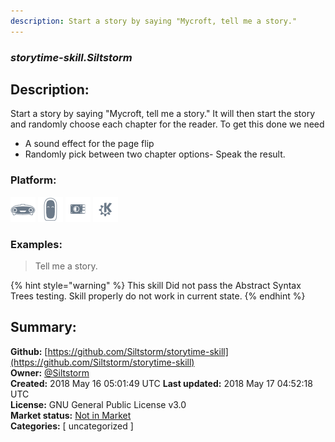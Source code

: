 ```yaml
---
description: Start a story by saying "Mycroft, tell me a story."
---
```


### _storytime-skill.Siltstorm_  
## Description:  
Start a story by saying "Mycroft, tell me a story."
It will then start the story and randomly choose each chapter for the reader.
To get this done we need
- A sound effect for the page flip
- Randomly pick between two chapter options- Speak the result.  
  
### Platform:  
 ![Mark I](../.gitbook/assets/mark-1-icon.png)  ![Mark II](../.gitbook/assets/mark-2-icon.png)  ![Picroft](../.gitbook/assets/picroft-icon.png)  ![plasmoid](../.gitbook/assets/kde.png)   
### Examples:  
> Tell me a story.  
  
{% hint style="warning" %}
This skill Did not pass the Abstract Syntax Trees testing. Skill properly do not work in current state.
{% endhint %}
  
## Summary:  
**Github:** [https://github.com/Siltstorm/storytime-skill](https://github.com/Siltstorm/storytime-skill)  
**Owner:** [@Siltstorm](https://github.com/Siltstorm)  
**Created:** 2018 May 16 05:01:49 UTC  **Last updated:** 2018 May 17 04:52:18 UTC  
**License:** GNU General Public License v3.0  
**Market status:** [Not in Market](https://market.mycroft.ai/skill/)  
**Categories:** [ uncategorized ]   
